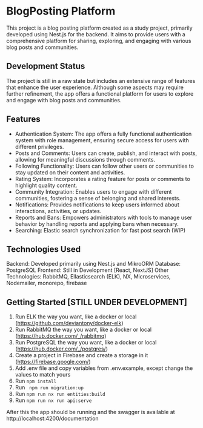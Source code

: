 # BlogPosting Platform
This project is a blog posting platform created as a study project, primarily developed using Nest.js for the backend. It aims to provide users with a comprehensive platform for sharing, exploring, and engaging with various blog posts and communities.

## Development Status
The project is still in a raw state but includes an extensive range of features that enhance the user experience. Although some aspects may require further refinement, the app offers a functional platform for users to explore and engage with blog posts and communities.

## Features
- Authentication System: The app offers a fully functional authentication system with role management, ensuring secure access for users with different privileges.
- Posts and Comments: Users can create, publish, and interact with posts, allowing for meaningful discussions through comments.
- Following Functionality: Users can follow other users or communities to stay updated on their content and activities.
- Rating System: Incorporates a rating feature for posts or comments to highlight quality content.
- Community Integration: Enables users to engage with different communities, fostering a sense of belonging and shared interests.
- Notifications: Provides notifications to keep users informed about interactions, activities, or updates.
- Reports and Bans: Empowers administrators with tools to manage user behavior by handling reports and applying bans when necessary.
- Searching: Elastic search synchronization for fast post search (WIP)

## Technologies Used
Backend: Developed primarily using Nest.js and MikroORM
Database: PostgreSQL
Frontend: Still in Development [React, NextJS]
Other Technologies: RabbitMQ, Ellasticsearch (ELK), NX, Microservices, Nodemailer, monorepo, firebase

## Getting Started [STILL UNDER DEVELOPMENT]
1. Run ELK the way you want, like a docker or local (https://github.com/deviantony/docker-elk)
2. Run RabbitMQ the way you want, like a docker or local (https://hub.docker.com/_/rabbitmq)
3. Run PostgreSQL the way you want, like a docker or local (https://hub.docker.com/_/postgres/)
4. Create a project in Firebase and create a storage in it (https://firebase.google.com/)
5. Add .env file and copy variables from .env.example, except change the values to match yours
6. Run ```npm install```
7. Run ``` npm run migration:up```
8. Run ```npm run nx run entities:build```
9. Run ```npm run nx run api:serve```

After this the app should be running and the swagger is available at http://localhost:4200/documentation


